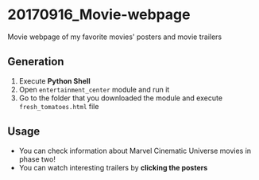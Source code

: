 # 20170916_Movie-webpage
Movie webpage of my favorite movies' posters and movie trailers

## Generation
1. Execute **Python Shell**
2. Open `entertainment_center` module and run it
3. Go to the folder that you downloaded the module and execute `fresh_tomatoes.html` file

## Usage
* You can check information about Marvel Cinematic Universe movies in phase two!
* You can watch interesting trailers by **clicking the posters**

